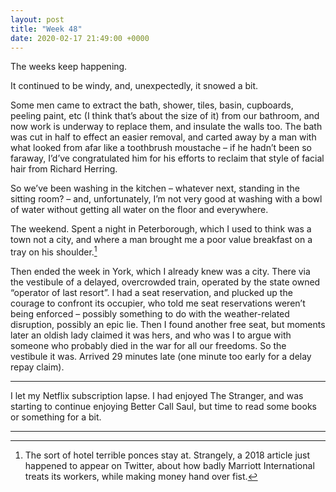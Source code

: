 ```yaml
---
layout: post
title: "Week 48"
date: 2020-02-17 21:49:00 +0000
---
```


The weeks keep happening.

It continued to be windy, and, unexpectedly, it snowed a bit.

Some men came to extract the bath, shower, tiles, basin, cupboards, peeling paint, etc (I think that’s about the size of it) from our bathroom, and now work is underway to replace them, and insulate the walls too. The bath was cut in half to effect an easier removal, and carted away by a man with what looked from afar like a toothbrush moustache – if he hadn’t been so faraway, I’d’ve congratulated him for his efforts to reclaim that style of facial hair from Richard Herring.

So we’ve been washing in the kitchen – whatever next, standing in the sitting room? – and, unfortunately, I’m not very good at washing with a bowl of water without getting all water on the floor and everywhere.

The weekend. Spent a night in Peterborough, which I used to think was a town not a city, and where a man brought me a poor value breakfast on a tray on his shoulder.[^1]

Then ended the week in York, which I already knew was a city. There via the vestibule of a delayed, overcrowded train, operated by the state owned “operator of last resort”. I had a seat reservation, and plucked up the courage to confront its occupier, who told me seat reservations weren’t being enforced – possibly something to do with the weather-related disruption, possibly an epic lie. Then I found another free seat, but moments later an oldish lady claimed it was hers, and who was I to argue with someone who probably died in the war for all our freedoms. So the vestibule it was. Arrived 29 minutes late (one minute too early for a delay repay claim).

---

I let my Netflix subscription lapse. I had enjoyed The Stranger, and was starting to continue enjoying Better Call Saul, but time to read some books or something for a bit.

<hr class="hr">

[^1]: The sort of hotel terrible ponces stay at. Strangely, a 2018 article just happened to appear on Twitter, about how badly Marriott International treats its workers, while making money hand over fist.
